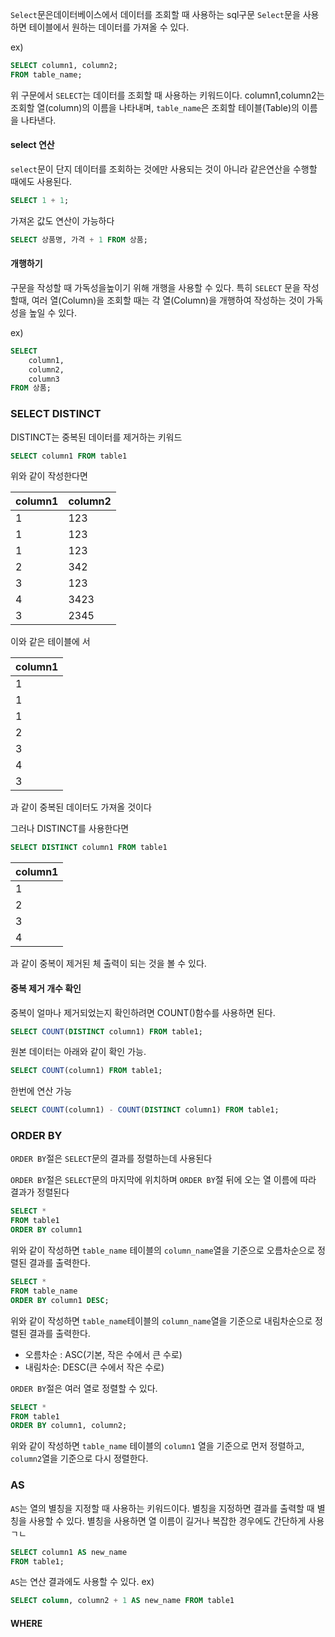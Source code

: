 `Select`문은데이터베이스에서 데이터를 조회할 때 사용하는 sql구문
`Select`문을 사용하면 테이블에서 원하는 데이터를 가져올 수 있다.

ex)
```sql
SELECT column1, column2;
FROM table_name;
```

위 구문에서 `SELECT`는 데이터를 조회할 때 사용하는 키워드이다.  column1,column2는 조회할 열(column)의 이름을 나타내며, `table_name`은 조회할 테이블(Table)의 이름을 나타낸다.

#### select 연산

`select`문이 단지 데이터를 조회하는 것에만 사용되는 것이 아니라 같은연산을 수행할 때에도 사용된다.

```sql
SELECT 1 + 1;
```


가져온 값도 연산이 가능하다

```sql
SELECT 상품명, 가격 + 1 FROM 상품;
```

#### 개행하기
구문을 작성할 때 가독성을높이기 위해 개행을 사용할 수 있다.
특히 `SELECT` 문을 작성할때, 여러 열(Column)을 조회할 때는 각 열(Column)을 개행하여 작성하는 것이 가독성을 높일 수 있다.

ex)
```sql
SELECT
	column1,
	column2,
	column3
FROM 상품;
```


### SELECT DISTINCT

DISTINCT는 중복된 데이터를 제거하는 키워드

```sql
SELECT column1 FROM table1
```

위와 같이 작성한다면

| column1 | column2 |
| ------- | ------- |
| 1       | 123     |
| 1       | 123     |
| 1       | 123     |
| 2       | 342     |
| 3       | 123     |
| 4       | 3423    |
| 3       | 2345    |
이와 같은 테이블에 서

| column1 |
| ------- |
| 1       |
| 1       |
| 1       |
| 2       |
| 3       |
| 4       |
| 3       |
과 같이 중복된 데이터도 가져올 것이다

그러나 DISTINCT를 사용한다면

```sql
SELECT DISTINCT column1 FROM table1
```

| column1 |
| ------- |
| 1       |
| 2       |
| 3       |
| 4       |
과 같이 중복이 제거된 체 출력이 되는 것을 볼 수 있다.

#### 중복 제거 개수 확인
중복이 얼마나 제거되었는지 확인하려면 COUNT()함수를 사용하면 된다.

```sql
SELECT COUNT(DISTINCT column1) FROM table1;
```

원본 데이터는 아래와 같이 확인 가능.

```sql
SELECT COUNT(column1) FROM table1;
```

한번에 연산 가능

```sql
SELECT COUNT(column1) - COUNT(DISTINCT column1) FROM table1;
```

### ORDER BY

`ORDER BY`절은 `SELECT`문의 결과를 정렬하는데 사용된다

`ORDER BY`절은 `SELECT`문의 마지막에 위치하며 
`ORDER BY`절 뒤에 오는 열 이름에 따라 결과가 정렬된다

```sql
SELECT *
FROM table1
ORDER BY column1
```

위와 같이 작성하면 `table_name` 테이블의 `column_name`열을 기준으로 오름차순으로 정렬된 결과를 출력한다.

```sql
SELECT *
FROM table_name
ORDER BY column1 DESC;
```

위와 같이 작성하면 `table_name`테이블의 `column_name`열을 기준으로 내림차순으로 정렬된 결과를 출력한다. 

- 오름차순 : ASC(기본, 작은 수에서 큰 수로)
- 내림차순: DESC(큰 수에서 작은 수로)

`ORDER BY`절은 여러 열로 정렬할 수 있다.

```sql
SELECT *
FROM table1
ORDER BY column1, column2;
```

 위와 같이 작성하면 `table_name` 테이블의 `column1` 열을 기준으로 먼저 정렬하고, `column2`열을 기준으로 다시 정렬한다.




### AS
`AS`는 열의 별칭을 지정할 때 사용하는 키워드이다. 별칭을 지정하면 결과를 출력할 때 별칭을 사용할 수 있다. 별칭을 사용하면 열 이름이 길거나 복잡한 경우에도 간단하게 사용 ㄱㄴ

```sql
SELECT column1 AS new_name
FROM table1;
```

  `AS`는 연산 결과에도 사용할 수 있다.
  ex)
```sql
SELECT column, column2 + 1 AS new_name FROM table1  
```

#### WHERE